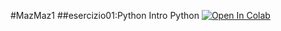 #MazMaz1
##esercizio01:Python
Intro Python [![Open In Colab](https://colab.research.google.com/assets/colab-badge.svg)](https://colab.research.google.com/github/Maz-M7/MazMaz1/blob/main/Esercitazione02/011_intro.ipynb)



